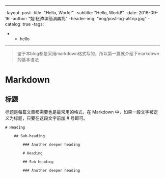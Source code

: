 ----
-layout:     post
-title:      "Hello, World!"
-subtitle:   "Hello, World!"
-date:       2016-09-16
-author:     "娌′粈涔堜簡涓嶈捣"
-header-img: "img/post-bg-alitrip.jpg"
-catalog: true
-tags:
-    - hello
----


> 鉴于本blog都是采用markdown格式写的，所以第一篇就介绍下markdown的基本语法

# Markdown

## 标题

标题是每篇文章都需要也是最常用的格式，在 Markdown 中，如果一段文字被定义为标题，只要在这段文字前加 # 号即可。

	# Heading

		## Sub-heading

			### Another deeper heading

			# Heading

			## Sub-heading

			### Another deeper heading

